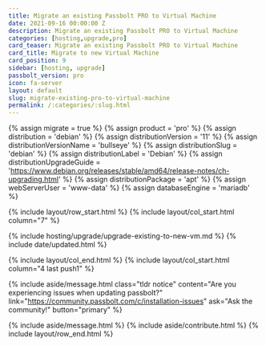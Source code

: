 ```yaml
---
title: Migrate an existing Passbolt PRO to Virtual Machine
date: 2021-09-16 00:00:00 Z
description: Migrate an existing Passbolt PRO to Virtual Machine
categories: [hosting,upgrade,pro]
card_teaser: Migrate an existing Passbolt PRO to Virtual Machine 
card_title: Migrate to new Virtual Machine
card_position: 9
sidebar: [hosting, upgrade]
passbolt_version: pro
icon: fa-server
layout: default
slug: migrate-existing-pro-to-virtual-machine
permalink: /:categories/:slug.html
---
```


{% assign migrate = true %}
{% assign product = 'pro' %}
{% assign distribution = 'debian' %}
{% assign distributionVersion = '11' %}
{% assign distributionVersionName = 'bullseye' %}
{% assign distributionSlug = 'debian' %}
{% assign distributionLabel = 'Debian' %}
{% assign distributionUpgradeGuide = 'https://www.debian.org/releases/stable/amd64/release-notes/ch-upgrading.html' %}
{% assign distributionPackage = 'apt' %}
{% assign webServerUser = 'www-data' %}
{% assign databaseEngine = 'mariadb' %}

{% include layout/row_start.html %}
{% include layout/col_start.html column="7" %}

{% include hosting/upgrade/upgrade-existing-to-new-vm.md %}
{% include date/updated.html %}

{% include layout/col_end.html %}
{% include layout/col_start.html column="4 last push1" %}

{% include aside/message.html
    class="tldr notice"
    content="Are you experiencing issues when updating passbolt?"
    link="https://community.passbolt.com/c/installation-issues"
    ask="Ask the community!"
    button="primary"
%}

{% include aside/message.html %}
{% include aside/contribute.html %}
{% include layout/row_end.html %}
